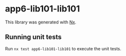 # app6-lib101-lib101

This library was generated with [Nx](https://nx.dev).

## Running unit tests

Run `nx test app6-lib101-lib101` to execute the unit tests.
